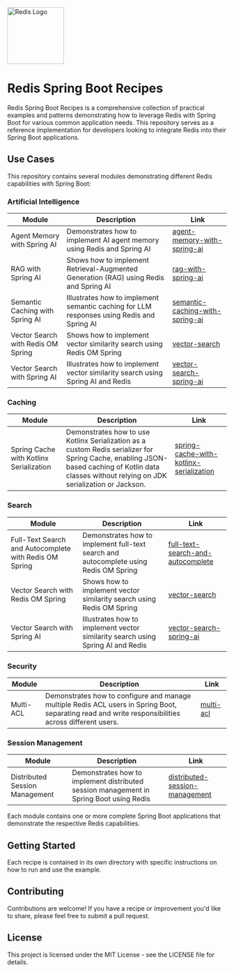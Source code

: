 <img src="readme-assets/redis-logo.webp" style="width: 130px" alt="Redis Logo">

# Redis Spring Boot Recipes

Redis Spring Boot Recipes is a comprehensive collection of practical examples and patterns demonstrating how to leverage Redis with Spring Boot for various common application needs. This repository serves as a reference implementation for developers looking to integrate Redis into their Spring Boot applications.

## Use Cases

This repository contains several modules demonstrating different Redis capabilities with Spring Boot:

### Artificial Intelligence

| Module                             | Description                                                                               | Link                                                                                         |
|------------------------------------|-------------------------------------------------------------------------------------------|----------------------------------------------------------------------------------------------|
| Agent Memory with Spring AI        | Demonstrates how to implement AI agent memory using Redis and Spring AI                   | [agent-memory-with-spring-ai](./artificial-intelligence/agent-memory-with-spring-ai)         |
| RAG with Spring AI                 | Shows how to implement Retrieval-Augmented Generation (RAG) using Redis and Spring AI     | [rag-with-spring-ai](./artificial-intelligence/rag-with-spring-ai)                           |
| Semantic Caching with Spring AI    | Illustrates how to implement semantic caching for LLM responses using Redis and Spring AI | [semantic-caching-with-spring-ai](./artificial-intelligence/semantic-caching-with-spring-ai) |
| Vector Search with Redis OM Spring | Shows how to implement vector similarity search using Redis OM Spring                     | [vector-search](./search/vector-search)                                                      |
| Vector Search with Spring AI       | Illustrates how to implement vector similarity search using Spring AI and Redis           | [vector-search-spring-ai](./search/vector-search-spring-ai)                                  |

### Caching

| Module                                  | Description                                                                                                                                                                                      | Link                                                                                    |
|-----------------------------------------|--------------------------------------------------------------------------------------------------------------------------------------------------------------------------------------------------|-----------------------------------------------------------------------------------------|
| Spring Cache with Kotlinx Serialization | Demonstrates how to use Kotlinx Serialization as a custom Redis serializer for Spring Cache, enabling JSON-based caching of Kotlin data classes without relying on JDK serialization or Jackson. | [spring-cache-with-kotlinx-serialization](./caching/caching-with-kotlinx-serialization) |                                                                                                                                                      |      |


### Search

| Module                                                 | Description                                                                           | Link                                                                            |
|--------------------------------------------------------|---------------------------------------------------------------------------------------|---------------------------------------------------------------------------------|
| Full-Text Search and Autocomplete with Redis OM Spring | Demonstrates how to implement full-text search and autocomplete using Redis OM Spring | [full-text-search-and-autocomplete](./search/full-text-search-and-autocomplete) |
| Vector Search with Redis OM Spring                     | Shows how to implement vector similarity search using Redis OM Spring                 | [vector-search](./search/vector-search)                                         |
| Vector Search with Spring AI                           | Illustrates how to implement vector similarity search using Spring AI and Redis       | [vector-search-spring-ai](./search/vector-search-spring-ai)                     |

### Security

| Module    | Description                                                                                                                                          | Link                              |
|-----------|------------------------------------------------------------------------------------------------------------------------------------------------------|-----------------------------------|
| Multi-ACL | Demonstrates how to configure and manage multiple Redis ACL users in Spring Boot, separating read and write responsibilities across different users. | [multi-acl](./security/multi-acl) |                                                                                                                                                      |      |


### Session Management

| Module                         | Description                                                                             | Link                                                                                  |
|--------------------------------|-----------------------------------------------------------------------------------------|---------------------------------------------------------------------------------------|
| Distributed Session Management | Demonstrates how to implement distributed session management in Spring Boot using Redis | [distributed-session-management](./session-management/distributed-session-management) |

Each module contains one or more complete Spring Boot applications that demonstrate the respective Redis capabilities.

## Getting Started

Each recipe is contained in its own directory with specific instructions on how to run and use the example.

## Contributing

Contributions are welcome! If you have a recipe or improvement you'd like to share, please feel free to submit a pull request.

## License

This project is licensed under the MIT License - see the LICENSE file for details.
